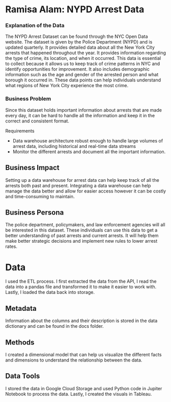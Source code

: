 # Ramisa Alam: NYPD Arrest Data

### Explanation of the Data
The NYPD Arrest Dataset can be found through the NYC Open Data website. The dataset is given by the Police Department (NYPD) and is updated quarterly. It provides detailed data about all the New York City arrests that happened throughout the year. It provides information regarding the type of crime, its location, and when it occurred. This data is essential to collect because it allows us to keep track of crime patterns in NYC and identify opportunities for improvement. It also includes demographic information such as the age and gender of the arrested person and what borough it occurred in. These data points can help individuals understand what regions of New York City experience the most crime. 

### Business Problem
Since this dataset holds important information about arrests that are made every day, it can be hard to handle all the information and keep it in the correct and consistent format. 

Requirements
* Data warehouse architecture robust enough to handle large volumes of arrest data, including historical and real-time data streams
* Monitor the different arrests and document all the important information. 

## Business Impact 
Setting up a data warehouse for arrest data can help keep track of all the arrests both past and present. Integrating a data warehouse can help manage the data better and allow for easier access however it can be costly and time-consuming to maintain. 

## Business Persona
The police department, policymakers, and law enforcement agencies will all be interested in this dataset. These individuals can use this data to get a better understanding of past arrests and current arrests. It will help them make better strategic decisions and implement new rules to lower arrest rates.

# Data 
I used the ETL process. I first extracted the data from the API, I read the data into a pandas file and transformed it to make it easier to work with. Lastly, I loaded the data back into storage. 

## Metadata
Information about the columns and their description is stored in the data dictionary and can be found in the docs folder. 

## Methods
I created a dimensional model that can help us visualize the different facts and dimensions to understand the relationship between the data. 

## Data Tools 
I stored the data in Google Cloud Storage and used Python code in Jupiter Notebook to process the data. Lastly, I created the visuals in Tableau. 


